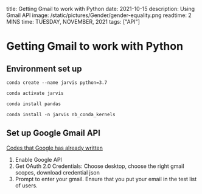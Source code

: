 title: Getting Gmail to work with Python
date: 2021-10-15
description: Using Gmail API
image: /static/pictures/Gender/gender-equality.png
readtime: 2 MINS
time: TUESDAY, NOVEMBER, 2021
tags: ["API"]

# Getting Gmail to work with Python

## Environment set up
`conda create --name jarvis python=3.7`

`conda activate jarvis`

`conda install pandas`

`conda install -n jarvis nb_conda_kernels`

## Set up Google Gmail API

[Codes that Google has already written](https://developers.google.com/gmail/api/quickstart/python)
1. Enable Google API
2. Get OAuth 2.0 Credentials: Choose desktop, choose the right gmail scopes, download credential json
3. Prompt to enter your gmail. Ensure that you put your email in the test list of users. 

